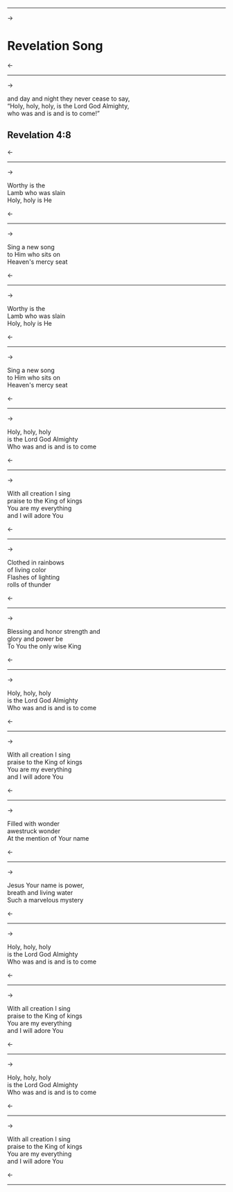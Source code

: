***
->
# Revelation Song

<-
***
->

and day and night they never cease to say,  
“Holy, holy, holy, is the Lord God Almighty,  
who was and is and is to come!”  
## Revelation 4:8

<-
***
->

Worthy is the  
Lamb who was slain  
Holy, holy is He  

<-
***
->

Sing a new song   
to Him who sits on  
Heaven's mercy seat  

<-
***
->

Worthy is the     
Lamb who was slain  
Holy, holy is He  

<-
***
->

Sing a new song   
to Him who sits on  
Heaven's mercy seat  

<-
***
->

Holy, holy, holy   
is the Lord God Almighty  
Who was and is and is to come  

<-
***
->

With all creation I sing   
praise to the King of kings  
You are my everything   
and I will adore You  

<-
***
->

Clothed in rainbows   
of living color  
Flashes of lighting   
rolls of thunder  

<-
***
->

Blessing and honor strength and   
glory and power be  
To You the only wise King  

<-
***
->

Holy, holy, holy   
is the Lord God Almighty  
Who was and is and is to come  

<-
***
->

With all creation I sing   
praise to the King of kings  
You are my everything   
and I will adore You  

<-
***
->

Filled with wonder   
awestruck wonder  
At the mention of Your name  

<-
***
->

Jesus Your name is power,   
breath and living water  
Such a marvelous mystery  

<-
***
->

Holy, holy, holy   
is the Lord God Almighty  
Who was and is and is to come  

<-
***
->

With all creation I sing   
praise to the King of kings  
You are my everything   
and I will adore You  

<-
***
->

Holy, holy, holy   
is the Lord God Almighty  
Who was and is and is to come  

<-
***
->

With all creation I sing   
praise to the King of kings  
You are my everything   
and I will adore You  

<-
***
